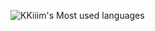 ![KKiiim's Most used languages](https://github-readme-stats.vercel.app/api/top-langs?username=KKiiim&show_icons=true&count_private=true&theme=gotham)
